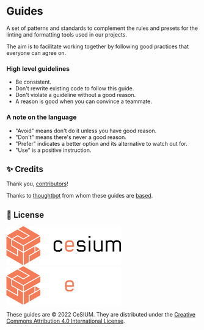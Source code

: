 [contributors]: https://github.com/cesium/guides/graphs/contributors
[thoughtbot]: https://thoughtbot.com/
[license]: https://creativecommons.org/licenses/by/4.0

# Guides

A set of patterns and standards to complement the rules and presets for the
linting and formatting tools used in our projects.

The aim is to facilitate working together by following good practices that
everyone can agree on.

### High level guidelines

- Be consistent.
- Don't rewrite existing code to follow this guide.
- Don't violate a guideline without a good reason.
- A reason is good when you can convince a teammate.

### A note on the language

- "Avoid" means don't do it unless you have good reason.
- "Don't" means there's never a good reason.
- "Prefer" indicates a better option and its alternative to watch out for.
- "Use" is a positive instruction.

## ✨ Credits

Thank you, [contributors][contributors]!

Thanks to [thoughtbot][thoughtbot] from whom these guides are
[based](https://github.com/thoughtbot/guides).

## 📝 License

<img src=".github/brand/cesium-DARK.svg#gh-light-mode-only" width="300">
<img src=".github/brand/cesium-LIGHT.svg#gh-dark-mode-only" width="300">

These guides are © 2022 CeSIUM. They are distributed under the [Creative
Commons Attribution 4.0 International License][license].
